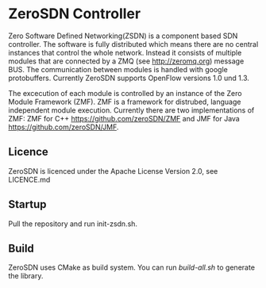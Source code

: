 # ZeroSDN Controller

Zero Software Defined Networking(ZSDN) is a component based SDN controller. The software is fully distributed which means there are no central instances that control the whole network. 
Instead it consists of multiple modules that are connected by a ZMQ (see http://zeromq.org) message BUS. The communication between modules is handled with google protobuffers. Currently ZeroSDN supports OpenFlow versions 1.0 und 1.3.

The excecution of each module is controlled by an instance of the Zero Module Framework (ZMF). ZMF is a framework for distrubed, language independent module execution. Currently there are two implementations of ZMF: ZMF for C++ https://github.com/zeroSDN/ZMF and JMF for Java https://github.com/zeroSDN/JMF.


## Licence

ZeroSDN is licenced under the Apache License Version 2.0, see LICENCE.md

## Startup

Pull the repository and run init-zsdn.sh.

## Build

ZeroSDN uses CMake as build system. You can run *build-all.sh* to generate the library.
